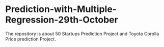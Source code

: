 # Prediction-with-Multiple-Regression-29th-October
The repository is about 50 Startups Prediction Project and Toyota Corolla Price prediction Project.
